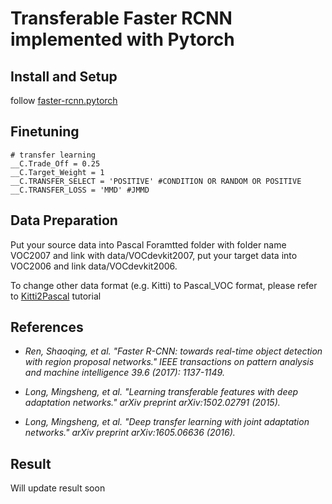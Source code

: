 # Transferable Faster RCNN implemented with Pytorch

## Install and Setup

follow [faster-rcnn.pytorch](https://github.com/jwyang/faster-rcnn.pytorch)

## Finetuning
```
# transfer learning
__C.Trade_Off = 0.25
__C.Target_Weight = 1
__C.TRANSFER_SELECT = 'POSITIVE' #CONDITION OR RANDOM OR POSITIVE
__C.TRANSFER_LOSS = 'MMD' #JMMD
```
## Data Preparation

Put your source data into Pascal Foramtted folder with folder name VOC2007 and link with data/VOCdevkit2007, put your target data into VOC2006 and link data/VOCdevkit2006.

To change other data format (e.g. Kitti) to Pascal_VOC format, please refer to
[Kitti2Pascal](https://github.com/chriszhenghaochen/Kitti2Pascal) tutorial

## References
* *Ren, Shaoqing, et al. "Faster R-CNN: towards real-time object detection with region proposal networks." IEEE transactions on pattern analysis and machine intelligence 39.6 (2017): 1137-1149.*

* *Long, Mingsheng, et al. "Learning transferable features with deep adaptation networks." arXiv preprint arXiv:1502.02791 (2015).*

* *Long, Mingsheng, et al. "Deep transfer learning with joint adaptation networks." arXiv preprint arXiv:1605.06636 (2016).*


## Result
Will update result soon
